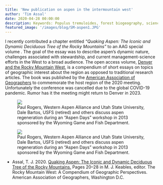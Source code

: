 ```yaml
---
title: 'New publication on aspen in the intermountain west'
author: 'Tim Assal'
date: 2020-04-28 00:00:00
description: Keywords: Populus tremuloides, forest biogeography, science communication 
featured_image: '/images/blog/SM-aspen1.JPG'
---
```


I recently contributed a chapter entitled *“Quaking Aspen: The Iconic and Dynamic Deciduous Tree of the Rocky Mountains”* to an AAG special volume . The goal of the essay was to describe aspen’s dynamic nature, challenges associated with stewardship, and current management-science efforts in the West to a broad audience. The open access volume, [Denver and the Rocky Mountain West](http://www.aag.org/cs/publications/special/the_rocky_mountain_west), is a compendium of short essays on topics of geographic interest about the region as opposed to traditional research articles. The book was published by the [American Association of Geographers](http://www.aag.org/) to commemorate the host region of the 2020 meeting. Unfortunately the conference was cancelled due to the global COVID-19 pandemic. Rumor has it the meeting might return to Denver in 2023.

<figure>
  <img src='../../images/Aspen-paul copy.jpg'>
  <figcaption>Paul Rogers, Western Aspen Alliance and Utah State University, Dale Bartos, USFS (retired) and others discuss aspen regeneration during an “Aspen Days” workshop in 2013 sponsored by the Wyoming Game and Fish Department.</figcaption>
</figure>

<figure>
  <img src='../../images/blog/Aspen-paul.jpg'>
  <figcaption>Paul Rogers, Western Aspen Alliance and Utah State University, Dale Bartos, USFS (retired) and others discuss aspen regeneration during an “Aspen Days” workshop in 2013 sponsored by the Wyoming Game and Fish Department.</figcaption>
</figure>

*  Assal, T. J. 2020. [Quaking Aspen: The Iconic and Dynamic Deciduous Tree of the Rocky Mountains.](https://www.researchgate.net/publication/340846160_Quaking_Aspen_The_Iconic_and_Dynamic_Deciduous_Tree_of_the_Rocky_Mountains) Pages 20–28 in M. J. Keables, editor. The Rocky Mountain West: A Compendium of Geographic Perspectives. American Association of Geographers, Washington D.C.
